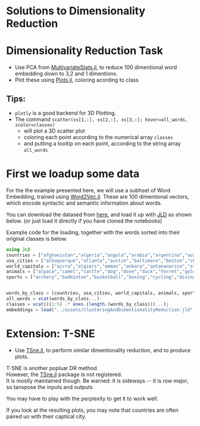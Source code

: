 
# Solutions to  Dimensionality Reduction 

# Dimensionality Reduction Task

 - Use PCA from [MultivariateStats.jl](https://github.com/JuliaStats/MultivariateStats.jl), to reduce 100 dimentional word embedding down to 3,2 and 1 dimentions. 
 - Plot these using [Plots.jl](https://github.com/tbreloff/Plots.jl), coloring acording to class
 
## Tips:

 - `plotly` is a good backend for 3D Plotting.
 - The command `scatter(xs[1,:], xs[2,:], xs[3,:]; hover=all_words, zcolor=classes)` 
   - will plot a 3D scatter plot
   - coloring each point according to the numerical array `classes`
   - and putting a tooltip on each point, according to the string array `all_words`

# First we loadup some data
For the the example presented here, we will use a subhset of Word Embedding, trained using [Word2Vec.jl](https://github.com/tanmaykm/Word2Vec.jl).
These are 100 dimentional vectors, which encode syntactic and semantic information about words.

You can download the datased from [here](http://ucidatascienceinitiative.github.io/IntroToJulia/Html/ForwardDiff), and load it up with [JLD](https://github.com/JuliaIO/JLD.jl) as shown below. (or just load it directly if you have cloned the notebooks)

Example code for the loading,
together with the words sorted into their original classes is below.



```julia
using JLD
countries = ["afghanistan","algeria","angola","arabia","argentina","australia","bangladesh","brazil","britain","canada","china","colombia","congo","egypt","england","ethiopia","france","germany","ghana","india","indonesia","iran","iraq","ireland","italy","japan","kenya","korea","madagascar","malaysia","mexico","morocco","mozambique","myanmar","nepal","nigeria","pakistan","peru","philippines","poland","russia","south","spain","sudan","tanzania","thailand","uganda","ukraine","usa","uzbekistan","venezuela","vietnam","wales","yemen"]
usa_cities = ["albuquerque","atlanta","austin","baltimore","boston","charlotte","chicago","columbus","dallas","denver","detroit","francisco","fresno","houston","indianapolis","jacksonville","las","louisville","memphis","mesa","milwaukee","nashville","omaha","philadelphia","phoenix","portland","raleigh","sacramento","san","seattle","tucson","vegas","washington"]
world_capitals = ["accra","algiers","amman","ankara","antananarivo","athens","baghdad","baku","bangkok","beijing","beirut","berlin","bogotá","brasília","bucharest","budapest","cairo","caracas","damascus","dhaka","hanoi","havana","jakarta","kabul","kampala","khartoum","kinshasa","kyiv","lima","london","luanda","madrid","manila","minsk","moscow","nairobi","paris","pretoria","pyongyang","quito","rabat","riyadh","rome","santiago","seoul","singapore","stockholm","taipei","tashkent","tehran","tokyo","vienna","warsaw","yaoundé"]
animals = ["alpaca","camel","cattle","dog","dove","duck","ferret","goldfish","goose","guineafowl","llama","mouse","pigeon","yak"]
sports = ["archery","badminton","basketball","boxing","cycling","diving","equestrian","fencing","field","football","golf","gymnastics","handball","hockey","judo","kayak","pentathlon","polo","rowing","rugby","sailing","shooting","soccer","swimming","taekwondo","tennis","triathlon","volleyball","weightlifting","wrestling"]


words_by_class = [countries, usa_cities, world_capitals, animals, sports]
all_words = vcat(words_by_class...)
classes = vcat(((1:5) .* ones.(length.(words_by_class)))...);
embeddings = load("../assets/ClusteringAndDimentionalityReduction.jld", "embeddings")
```

# Extension: T-SNE

 - Use [TSne.jl](https://github.com/lejon/TSne.jl), to perform similar dimentionality reduction, and to produce plots.

T-SNE is another popluar DR method.  
However, the [TSne.jl](https://github.com/lejon/TSne.jl) package is not registered.  
It is mostly maintained though.
Be warned: it is sideways -- it is row major, so tanspose the inputs and outputs

You may have to play with the perplexity to get it to work well.


If you look at the resulting plots, you may note that countries are often paired uo with their captical city.
